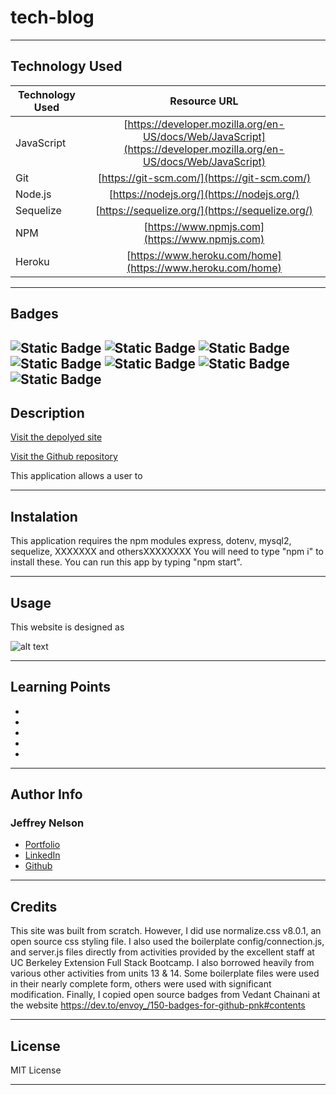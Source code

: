 # tech-blog


---

## Technology Used 

| Technology Used         | Resource URL           | 
| ------------- |:-------------:| 
| JavaScript     | [https://developer.mozilla.org/en-US/docs/Web/JavaScript](https://developer.mozilla.org/en-US/docs/Web/JavaScript)      |   
| Git | [https://git-scm.com/](https://git-scm.com/)     |    
| Node.js | [https://nodejs.org/](https://nodejs.org/)     |
| Sequelize | [https://sequelize.org/](https://sequelize.org/)  |
| NPM | [https://www.npmjs.com](https://www.npmjs.com)   |
| Heroku | [https://www.heroku.com/home](https://www.heroku.com/home)   |

---

## Badges
![Static Badge](https://img.shields.io/badge/JavaScript-323330?style=for-the-badge&logo=javascript&logoColor=F7DF1E)
![Static Badge](https://img.shields.io/badge/Node.js-43853D?style=for-the-badge&logo=node.js&logoColor=white)
![Static Badge](https://img.shields.io/badge/License-MIT_License-blue)
![Static Badge](https://img.shields.io/badge/Express.js-404D59?style=for-the-badge)
![Static Badge](https://img.shields.io/badge/Heroku-430098?style=for-the-badge&logo=heroku&logoColor=white)
![Static Badge](https://img.shields.io/badge/sequelize-323330?style=for-the-badge&logo=sequelize&logoColor=blue)
![Static Badge](https://img.shields.io/badge/hb_HANDLEBARS-blue)
---

## Description

[Visit the depolyed site]()

[Visit the Github repository](https://github.com/Jeffreydne/logoMakerSVG)

This application allows a user to 

---

## Instalation

This application requires the npm modules express, dotenv, mysql2, sequelize, XXXXXXX and othersXXXXXXXX You will need to type "npm i" to install these. You can run this app by typing "npm start". 

---

## Usage

This website is designed as 


![ alt text](./assets/tech-blog-screenshot.png)

---

## Learning Points



* 

*   

*   

*   

*  

---

## Author Info

### Jeffrey Nelson


* [Portfolio](https://jeffreydne.github.io/Jeff-Nelson-Portfolio/)
* [LinkedIn](https://www.linkedin.com/in/jeffrey-nelson13/)
* [Github](https://github.com/Jeffreydne)

---
## Credits

 This site was built from scratch. However, I did use normalize.css v8.0.1, an open source css styling file. I also used the boilerplate config/connection.js, and server.js files directly from activities provided by the excellent staff at UC Berkeley Extension Full Stack Bootcamp. I also borrowed heavily from various other  activities from units 13 & 14. Some boilerplate files were used in their nearly complete form, others were used with significant modification. Finally, I copied open source badges from Vedant Chainani at the website https://dev.to/envoy_/150-badges-for-github-pnk#contents 
 
---

## License

MIT License

---

